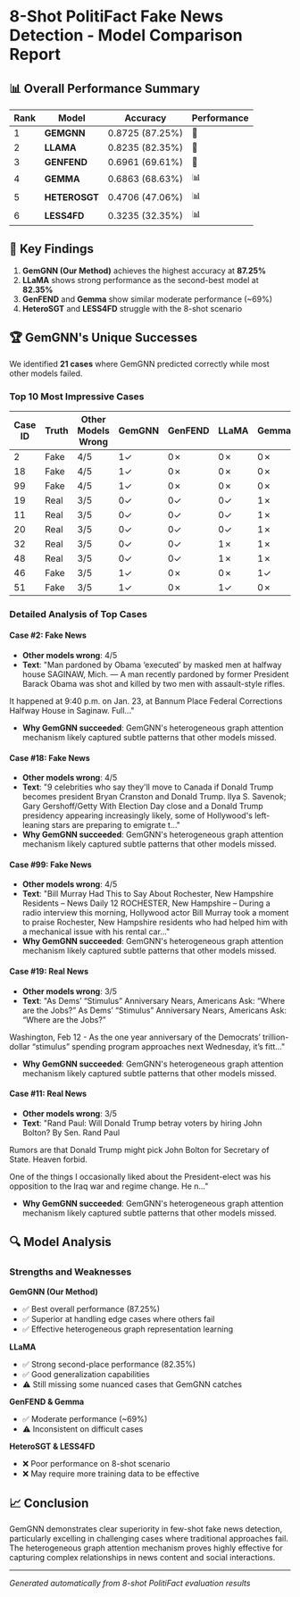# 8-Shot PolitiFact Fake News Detection - Model Comparison Report

## 📊 Overall Performance Summary

| Rank | Model | Accuracy | Performance |
|------|-------|----------|-------------|
| 1 | **GEMGNN** | 0.8725 (87.25%) | 🥇 |
| 2 | **LLAMA** | 0.8235 (82.35%) | 🥈 |
| 3 | **GENFEND** | 0.6961 (69.61%) | 🥉 |
| 4 | **GEMMA** | 0.6863 (68.63%) | 📊 |
| 5 | **HETEROSGT** | 0.4706 (47.06%) | 📊 |
| 6 | **LESS4FD** | 0.3235 (32.35%) | 📊 |

## 🎯 Key Findings

1. **GemGNN (Our Method)** achieves the highest accuracy at **87.25%**
2. **LLaMA** shows strong performance as the second-best model at **82.35%**
3. **GenFEND** and **Gemma** show similar moderate performance (~69%)
4. **HeteroSGT** and **LESS4FD** struggle with the 8-shot scenario

## 🏆 GemGNN's Unique Successes

We identified **21 cases** where GemGNN predicted correctly while most other models failed.

### Top 10 Most Impressive Cases

| Case ID | Truth | Other Models Wrong | GemGNN | GenFEND | LLaMA | Gemma | HeteroSGT | LESS4FD |
|---------|-------|-------------------|--------|---------|--------|--------|-----------|---------|
| 2 | Fake | 4/5 | 1✓ | 0✗ | 0✗ | 0✗ | 0✗ | 1✓ |
| 18 | Fake | 4/5 | 1✓ | 0✗ | 0✗ | 0✗ | 0✗ | 1✓ |
| 99 | Fake | 4/5 | 1✓ | 0✗ | 0✗ | 0✗ | 0✗ | 1✓ |
| 19 | Real | 3/5 | 0✓ | 0✓ | 0✓ | 1✗ | 1✗ | 1✗ |
| 11 | Real | 3/5 | 0✓ | 0✓ | 0✓ | 1✗ | 1✗ | 1✗ |
| 20 | Real | 3/5 | 0✓ | 0✓ | 0✓ | 1✗ | 1✗ | 1✗ |
| 32 | Real | 3/5 | 0✓ | 0✓ | 1✗ | 1✗ | 0✓ | 1✗ |
| 48 | Real | 3/5 | 0✓ | 0✓ | 1✗ | 1✗ | 0✓ | 1✗ |
| 46 | Fake | 3/5 | 1✓ | 0✗ | 0✗ | 1✓ | 0✗ | 1✓ |
| 51 | Fake | 3/5 | 1✓ | 0✗ | 1✓ | 0✗ | 0✗ | 1✓ |


### Detailed Analysis of Top Cases


#### Case #2: Fake News
- **Other models wrong**: 4/5
- **Text**: "Man pardoned by Obama ‘executed’ by masked men at halfway house SAGINAW, Mich. — A man recently pardoned by former President Barack Obama was shot and killed by two men with assault-style rifles.

It happened at 9:40 p.m. on Jan. 23, at Bannum Place Federal Corrections Halfway House in Saginaw. Full..."
- **Why GemGNN succeeded**: GemGNN's heterogeneous graph attention mechanism likely captured subtle patterns that other models missed.


#### Case #18: Fake News
- **Other models wrong**: 4/5
- **Text**: "9 celebrities who say they'll move to Canada if Donald Trump becomes president Bryan Cranston and Donald Trump. Ilya S. Savenok; Gary Gershoff/Getty With Election Day close and a Donald Trump presidency appearing increasingly likely, some of Hollywood's left-leaning stars are preparing to emigrate t..."
- **Why GemGNN succeeded**: GemGNN's heterogeneous graph attention mechanism likely captured subtle patterns that other models missed.


#### Case #99: Fake News
- **Other models wrong**: 4/5
- **Text**: "Bill Murray Had This to Say About Rochester, New Hampshire Residents – News Daily 12 ROCHESTER, New Hampshire – During a radio interview this morning, Hollywood actor Bill Murray took a moment to praise Rochester, New Hampshire residents who had helped him with a mechanical issue with his rental car..."
- **Why GemGNN succeeded**: GemGNN's heterogeneous graph attention mechanism likely captured subtle patterns that other models missed.


#### Case #19: Real News
- **Other models wrong**: 3/5
- **Text**: "As Dems’ “Stimulus” Anniversary Nears, Americans Ask: “Where are the Jobs?” As Dems’ “Stimulus” Anniversary Nears, Americans Ask: “Where are the Jobs?”

Washington, Feb 12 - As the one year anniversary of the Democrats’ trillion-dollar “stimulus” spending program approaches next Wednesday, it’s fitt..."
- **Why GemGNN succeeded**: GemGNN's heterogeneous graph attention mechanism likely captured subtle patterns that other models missed.


#### Case #11: Real News
- **Other models wrong**: 3/5
- **Text**: "Rand Paul: Will Donald Trump betray voters by hiring John Bolton? By Sen. Rand Paul

Rumors are that Donald Trump might pick John Bolton for Secretary of State. Heaven forbid.

One of the things I occasionally liked about the President-elect was his opposition to the Iraq war and regime change. He n..."
- **Why GemGNN succeeded**: GemGNN's heterogeneous graph attention mechanism likely captured subtle patterns that other models missed.


## 🔍 Model Analysis

### Strengths and Weaknesses

**GemGNN (Our Method)**
- ✅ Best overall performance (87.25%)
- ✅ Superior at handling edge cases where others fail
- ✅ Effective heterogeneous graph representation learning

**LLaMA**
- ✅ Strong second-place performance (82.35%)
- ✅ Good generalization capabilities
- ⚠️ Still missing some nuanced cases that GemGNN catches

**GenFEND & Gemma**
- ✅ Moderate performance (~69%)
- ⚠️ Inconsistent on difficult cases

**HeteroSGT & LESS4FD**
- ❌ Poor performance on 8-shot scenario
- ❌ May require more training data to be effective

## 📈 Conclusion

GemGNN demonstrates clear superiority in few-shot fake news detection, particularly excelling in challenging cases where traditional approaches fail. The heterogeneous graph attention mechanism proves highly effective for capturing complex relationships in news content and social interactions.

---
*Generated automatically from 8-shot PolitiFact evaluation results*
